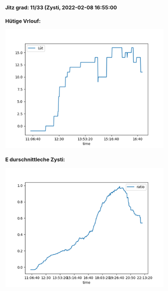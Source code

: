 ### Jitz grad: 11/33 (Zysti, 2022-02-08 16:55:00

### Hütige Vrlouf:
![Graph](Today.png)

### E durschnittleche Zysti:
![Graph](Zysti.png)